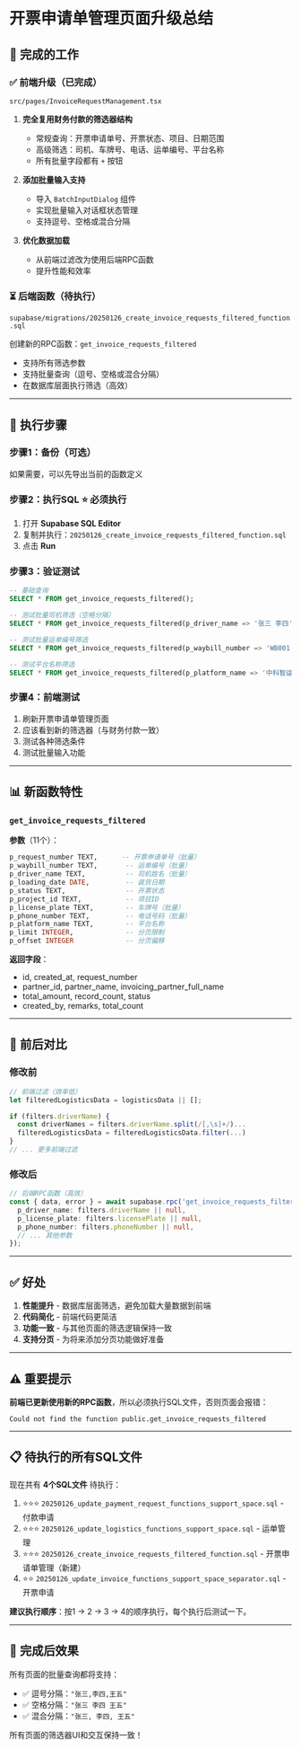 # 开票申请单管理页面升级总结

## 🎯 完成的工作

### ✅ 前端升级（已完成）
`src/pages/InvoiceRequestManagement.tsx`

1. **完全复用财务付款的筛选器结构**
   - 常规查询：开票申请单号、开票状态、项目、日期范围
   - 高级筛选：司机、车牌号、电话、运单编号、平台名称
   - 所有批量字段都有 `+` 按钮

2. **添加批量输入支持**
   - 导入 `BatchInputDialog` 组件
   - 实现批量输入对话框状态管理
   - 支持逗号、空格或混合分隔

3. **优化数据加载**
   - 从前端过滤改为使用后端RPC函数
   - 提升性能和效率

### ⏳ 后端函数（待执行）
`supabase/migrations/20250126_create_invoice_requests_filtered_function.sql`

创建新的RPC函数：`get_invoice_requests_filtered`
- 支持所有筛选参数
- 支持批量查询（逗号、空格或混合分隔）
- 在数据库层面执行筛选（高效）

---

## 🚀 执行步骤

### 步骤1：备份（可选）
如果需要，可以先导出当前的函数定义

### 步骤2：执行SQL ⭐ 必须执行
1. 打开 **Supabase SQL Editor**
2. 复制并执行：`20250126_create_invoice_requests_filtered_function.sql`
3. 点击 **Run**

### 步骤3：验证测试
```sql
-- 基础查询
SELECT * FROM get_invoice_requests_filtered();

-- 测试批量司机筛选（空格分隔）
SELECT * FROM get_invoice_requests_filtered(p_driver_name => '张三 李四');

-- 测试批量运单编号筛选
SELECT * FROM get_invoice_requests_filtered(p_waybill_number => 'WB001 WB002');

-- 测试平台名称筛选
SELECT * FROM get_invoice_requests_filtered(p_platform_name => '中科智运');
```

### 步骤4：前端测试
1. 刷新开票申请单管理页面
2. 应该看到新的筛选器（与财务付款一致）
3. 测试各种筛选条件
4. 测试批量输入功能

---

## 📊 新函数特性

### `get_invoice_requests_filtered`

**参数**（11个）：
```sql
p_request_number TEXT,      -- 开票申请单号（批量）
p_waybill_number TEXT,       -- 运单编号（批量）
p_driver_name TEXT,          -- 司机姓名（批量）
p_loading_date DATE,         -- 装货日期
p_status TEXT,               -- 开票状态
p_project_id TEXT,           -- 项目ID
p_license_plate TEXT,        -- 车牌号（批量）
p_phone_number TEXT,         -- 电话号码（批量）
p_platform_name TEXT,        -- 平台名称
p_limit INTEGER,             -- 分页限制
p_offset INTEGER             -- 分页偏移
```

**返回字段**：
- id, created_at, request_number
- partner_id, partner_name, invoicing_partner_full_name
- total_amount, record_count, status
- created_by, remarks, total_count

---

## 🔄 前后对比

### 修改前
```typescript
// 前端过滤（效率低）
let filteredLogisticsData = logisticsData || [];

if (filters.driverName) {
  const driverNames = filters.driverName.split(/[,\s]+/)...
  filteredLogisticsData = filteredLogisticsData.filter(...)
}
// ... 更多前端过滤
```

### 修改后
```typescript
// 后端RPC函数（高效）
const { data, error } = await supabase.rpc('get_invoice_requests_filtered', {
  p_driver_name: filters.driverName || null,
  p_license_plate: filters.licensePlate || null,
  p_phone_number: filters.phoneNumber || null,
  // ... 其他参数
});
```

---

## ✅ 好处

1. **性能提升** - 数据库层面筛选，避免加载大量数据到前端
2. **代码简化** - 前端代码更简洁
3. **功能一致** - 与其他页面的筛选逻辑保持一致
4. **支持分页** - 为将来添加分页功能做好准备

---

## ⚠️ 重要提示

**前端已更新使用新的RPC函数**，所以必须执行SQL文件，否则页面会报错：
```
Could not find the function public.get_invoice_requests_filtered
```

---

## 📋 待执行的所有SQL文件

现在共有 **4个SQL文件** 待执行：

1. ⭐⭐⭐ `20250126_update_payment_request_functions_support_space.sql` - 付款申请
2. ⭐⭐⭐ `20250126_update_logistics_functions_support_space.sql` - 运单管理
3. ⭐⭐⭐ `20250126_create_invoice_requests_filtered_function.sql` - 开票申请单管理（新建）
4. ⭐⭐ `20250126_update_invoice_functions_support_space_separator.sql` - 开票申请

**建议执行顺序**：按1 → 2 → 3 → 4的顺序执行，每个执行后测试一下。

---

## 🎉 完成后效果

所有页面的批量查询都将支持：
- ✅ 逗号分隔：`"张三,李四,王五"`
- ✅ 空格分隔：`"张三 李四 王五"`
- ✅ 混合分隔：`"张三, 李四, 王五"`

所有页面的筛选器UI和交互保持一致！

